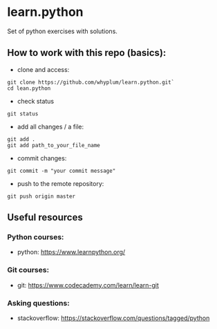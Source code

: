 # learn.python

Set of python exercises with solutions. 


## How to work with this repo (basics):

- clone and access: 

```
git clone https://github.com/whyplum/learn.python.git`
cd lean.python
```

- check status
```
git status
```

- add all changes / a file:
```
git add .
git add path_to_your_file_name
```

- commit changes:
```
git commit -m "your commit message"
```

- push to the remote repository:
```
git push origin master
```


## Useful resources

### Python courses:

- python: https://www.learnpython.org/

### Git courses:

- git: https://www.codecademy.com/learn/learn-git

### Asking questions:

- stackoverflow: https://stackoverflow.com/questions/tagged/python
